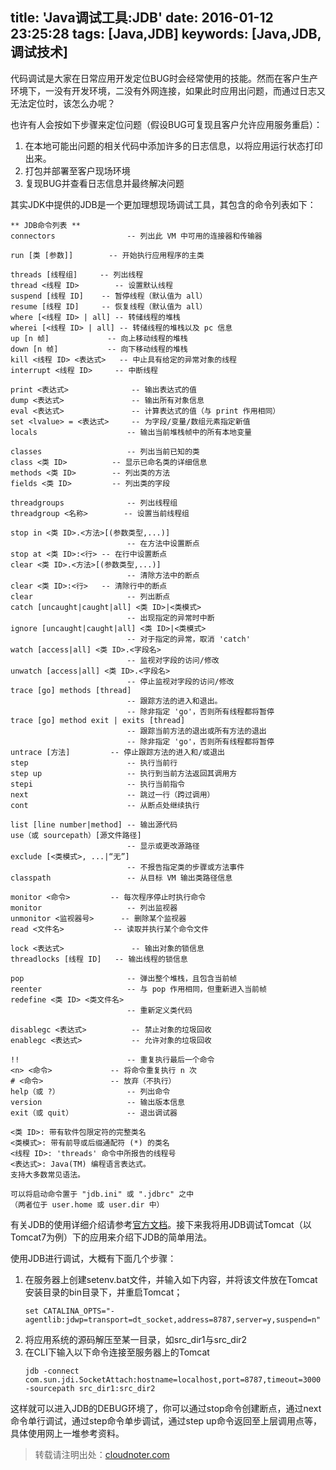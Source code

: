 title: 'Java调试工具:JDB'
date: 2016-01-12 23:25:28
tags: [Java,JDB]
keywords: [Java,JDB,调试技术]
---
代码调试是大家在日常应用开发定位BUG时会经常使用的技能。然而在客户生产环境下，一没有开发环境，二没有外网连接，如果此时应用出问题，而通过日志又无法定位时，该怎么办呢？

也许有人会按如下步骤来定位问题（假设BUG可复现且客户允许应用服务重启）：
1. 在本地可能出问题的相关代码中添加许多的日志信息，以将应用运行状态打印出来。
2. 打包并部署至客户现场环境
3. 复现BUG并查看日志信息并最终解决问题

其实JDK中提供的JDB是一个更加理想现场调试工具，其包含的命令列表如下：

<!--more-->

```
** JDB命令列表 **
connectors                -- 列出此 VM 中可用的连接器和传输器

run [类 [参数]]        -- 开始执行应用程序的主类

threads [线程组]     -- 列出线程
thread <线程 ID>        -- 设置默认线程
suspend [线程 ID]    -- 暂停线程（默认值为 all）
resume [线程 ID]     -- 恢复线程（默认值为 all）
where [<线程 ID> | all] -- 转储线程的堆栈
wherei [<线程 ID> | all] -- 转储线程的堆栈以及 pc 信息
up [n 帧]             -- 向上移动线程的堆栈
down [n 帧]           -- 向下移动线程的堆栈
kill <线程 ID> <表达式>   -- 中止具有给定的异常对象的线程
interrupt <线程 ID>     -- 中断线程

print <表达式>              -- 输出表达式的值
dump <表达式>               -- 输出所有对象信息
eval <表达式>               -- 计算表达式的值（与 print 作用相同）
set <lvalue> = <表达式>     -- 为字段/变量/数组元素指定新值
locals                    -- 输出当前堆栈帧中的所有本地变量

classes                   -- 列出当前已知的类
class <类 ID>          -- 显示已命名类的详细信息
methods <类 ID>        -- 列出类的方法
fields <类 ID>         -- 列出类的字段

threadgroups              -- 列出线程组
threadgroup <名称>        -- 设置当前线程组

stop in <类 ID>.<方法>[(参数类型,...)]
                          -- 在方法中设置断点
stop at <类 ID>:<行> -- 在行中设置断点
clear <类 ID>.<方法>[(参数类型,...)]
                          -- 清除方法中的断点
clear <类 ID>:<行>   -- 清除行中的断点
clear                     -- 列出断点
catch [uncaught|caught|all] <类 ID>|<类模式>
                          -- 出现指定的异常时中断
ignore [uncaught|caught|all] <类 ID>|<类模式>
                          -- 对于指定的异常，取消 'catch'
watch [access|all] <类 ID>.<字段名>
                          -- 监视对字段的访问/修改
unwatch [access|all] <类 ID>.<字段名>
                          -- 停止监视对字段的访问/修改
trace [go] methods [thread]
                          -- 跟踪方法的进入和退出。
                          -- 除非指定 'go'，否则所有线程都将暂停
trace [go] method exit | exits [thread]
                          -- 跟踪当前方法的退出或所有方法的退出
                          -- 除非指定 'go'，否则所有线程都将暂停
untrace [方法]         -- 停止跟踪方法的进入和/或退出
step                      -- 执行当前行
step up                   -- 执行到当前方法返回其调用方
stepi                     -- 执行当前指令
next                      -- 跳过一行（跨过调用）
cont                      -- 从断点处继续执行

list [line number|method] -- 输出源代码
use（或 sourcepath）[源文件路径]
                          -- 显示或更改源路径
exclude [<类模式>, ...|“无”]
                          -- 不报告指定类的步骤或方法事件
classpath                 -- 从目标 VM 输出类路径信息

monitor <命令>         -- 每次程序停止时执行命令
monitor                   -- 列出监视器
unmonitor <监视器号>      -- 删除某个监视器
read <文件名>           -- 读取并执行某个命令文件

lock <表达式>               -- 输出对象的锁信息
threadlocks [线程 ID]   -- 输出线程的锁信息

pop                       -- 弹出整个堆栈，且包含当前帧
reenter                   -- 与 pop 作用相同，但重新进入当前帧
redefine <类 ID> <类文件名>
                          -- 重新定义类代码

disablegc <表达式>          -- 禁止对象的垃圾回收
enablegc <表达式>           -- 允许对象的垃圾回收

!!                        -- 重复执行最后一个命令
<n> <命令>             -- 将命令重复执行 n 次
# <命令>               -- 放弃（不执行）
help（或 ?）               -- 列出命令
version                   -- 输出版本信息
exit（或 quit）            -- 退出调试器

<类 ID>: 带有软件包限定符的完整类名
<类模式>: 带有前导或后缀通配符 (*) 的类名
<线程 ID>: 'threads' 命令中所报告的线程号
<表达式>: Java(TM) 编程语言表达式。
支持大多数常见语法。

可以将启动命令置于 "jdb.ini" 或 ".jdbrc" 之中
（两者位于 user.home 或 user.dir 中）
```

有关JDB的使用详细介绍请参考[官方文档][1]。接下来我将用JDB调试Tomcat（以Tomcat7为例）下的应用来介绍下JDB的简单用法。

[1]: https://docs.oracle.com/javase/8/docs/technotes/tools/unix/jdb.html

使用JDB进行调试，大概有下面几个步骤：

1. 在服务器上创建setenv.bat文件，并输入如下内容，并将该文件放在Tomcat安装目录的bin目录下，并重启Tomcat；
    ``` 
    set CATALINA_OPTS="-agentlib:jdwp=transport=dt_socket,address=8787,server=y,suspend=n"
    ```
2. 将应用系统的源码解压至某一目录，如src_dir1与src_dir2
3. 在CLI下输入以下命令连接至服务器上的Tomcat
	```
	jdb -connect com.sun.jdi.SocketAttach:hostname=localhost,port=8787,timeout=3000 -sourcepath src_dir1:src_dir2
	```

这样就可以进入JDB的DEBUG环境了，你可以通过stop命令创建断点，通过next命令单行调试，通过step命令单步调试，通过step up命令返回至上层调用点等，具体使用网上一堆参考资料。


> 转载请注明出处：[cloudnoter.com](http://cloudnoter.com)

